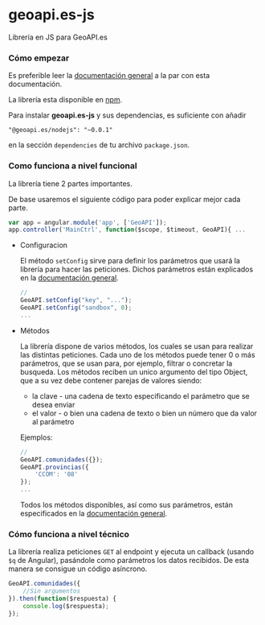 # geoapi.es-js
Librería en JS para GeoAPI.es

### Cómo empezar

Es preferible leer la [documentación general](https://github.com/GeoAPI-es/geoapi.es-docs) a la par con esta documentación.

La librería esta disponible en [npm](https://npmjs.org/).

Para instalar <b>geoapi.es-js</b> y sus dependencias, es suficiente con añadir

    "@geoapi.es/nodejs": "~0.0.1"

en la sección `dependencies` de tu archivo `package.json`.

### Como funciona a nivel funcional

La librería tiene 2 partes importantes.

De base usaremos el siguiente código para poder explicar mejor cada parte.

```javascript
var app = angular.module('app', ['GeoAPI']);
app.controller('MainCtrl', function($scope, $timeout, GeoAPI){ ...
```

* Configuracion

    El método `setConfig` sirve para definir los parámetros que usará la librería para hacer las
    peticiones. Dichos parámetros están explicados en la [documentación general](https://github.com/GeoAPI-es/geoapi.es-docs).

    ```javascript
    //
    GeoAPI.setConfig("key", "...");
    GeoAPI.setConfig("sandbox", 0);
    ...
    ```

* Métodos

    La librería dispone de varios métodos, los cuales se usan para realizar las distintas peticiones. Cada uno de los métodos puede tener 0 o más parámetros, que se usan para,
    por ejemplo, filtrar o concretar la busqueda. Los métodos reciben un unico argumento del
    tipo Object, que a su vez debe contener parejas de valores siendo:

    * la clave - una cadena de texto especificando el parámetro que se desea enviar
    * el valor - o bien una cadena de texto o bien un número que da valor al parámetro

    Ejemplos:

    ```javascript
    //
    GeoAPI.comunidades({});
    GeoAPI.provincias({
        'CCOM': '08'
    });
    ...
    ```

    Todos los métodos disponibles, así como sus parámetros, están especificados en la [documentación general](https://github.com/GeoAPI-es/geoapi.es-docs).

### Cómo funciona a nivel técnico

La librería realiza peticiones `GET` al endpoint y ejecuta un callback (usando `$q` de Angular),
pasándole como parámetros los datos recibidos. De esta manera se consigue un código asíncrono.

```javascript
GeoAPI.comunidades({
    //Sin argumentos
}).then(function($respuesta) {
    console.log($respuesta);
});
```

